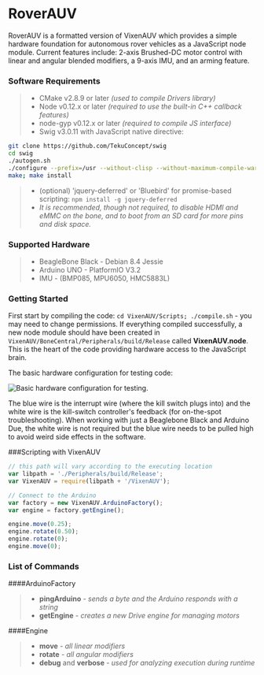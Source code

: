 
RoverAUV
===========

RoverAUV is a formatted version of VixenAUV which provides a simple hardware foundation for autonomous rover vehicles as a JavaScript node module. Current features include: 2-axis Brushed-DC motor control with linear and angular blended modifiers, a 9-axis IMU, and an arming feature.

### Software Requirements

> - CMake v2.8.9 or later *(used to compile Drivers library)*
> - Node v0.12.x or later *(required to use the built-in C++ callback features)*
> - node-gyp v0.12.x or later *(required to compile JS interface)*
> - Swig v3.0.11 with JavaScript native directive:
```bash
git clone https://github.com/TekuConcept/swig
cd swig
./autogen.sh
./configure --prefix=/usr --without-clisp --without-maximum-compile-warnings
make; make install
```
> - (optional) 'jquery-deferred' or 'Bluebird' for promise-based scripting: `npm install -g jquery-deferred`
> - *It is recommended, though not required, to disable HDMI and eMMC on the bone, and to boot from an SD card for more pins and disk space.*

### Supported Hardware

> - BeagleBone Black - Debian 8.4 Jessie
> - Arduino UNO - PlatformIO V3.2
> - IMU - (BMP085, MPU6050, HMC5883L)

### Getting Started
First start by compiling the code: `cd VixenAUV/Scripts; ./compile.sh` - you may need to change permissions. If everything compiled successfully, a new node module should have been created in `VixenAUV/BoneCentral/Peripherals/build/Release` called **VixenAUV.node**. This is the heart of the code providing hardware access to the JavaScript brain.

The basic hardware configuration for testing code:

![Basic hardware configuration for testing.](http://usub.cs.usu.edu/Basic_Configuration_S.png)

The blue wire is the interrupt wire (where the kill switch plugs into) and the white wire is the kill-switch controller's feedback (for on-the-spot troubleshooting). When working with just a Beaglebone Black and Arduino Due, the white wire is not required but the blue wire needs to be pulled high to avoid weird side effects in the software.

###Scripting with VixenAUV
```JavaScript
// this path will vary according to the executing location
var libpath = './Peripherals/build/Release';
var VixenAUV = require(libpath + '/VixenAUV');

// Connect to the Arduino
var factory = new VixenAUV.ArduinoFactory();
var engine = factory.getEngine();

engine.move(0.25);
engine.rotate(0.50);
engine.rotate(0);
engine.move(0);
```

### List of Commands
####ArduinoFactory
> - **pingArduino** - *sends a byte and the Arduino responds with a string*
> - **getEngine** - *creates a new Drive engine for managing motors*

####Engine
> - **move** - *all linear modifiers*
> - **rotate** - *all angular modifiers*
> - **debug** and **verbose** - *used for analyzing execution during runtime*